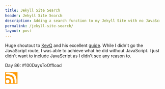 ```yaml
---
title: Jekyll Site Search
header: Jekyll Site Search
description: Adding a search function to my Jekyll Site with no JavaScript!
permalink: /jekyll-site-search/
layout: post
---
```




Huge shoutout to [KevQ](https://kevquirk.com/about/) and his excellent [guide](https://kevquirk.com/how-to-add-search-jekyll). While I didn't go the JavaScript route, I was able to achieve what he did without JavaScript. I just didn't want to include JavaScript as I didn't see any reason to.

Day 86: #100DaysToOffload

<a href="https://rmooreblog.netlify.app/feed.xml"><img src="/assets/images/rss_feed.jpg" style="opacity:1;" width="40"/></a>
